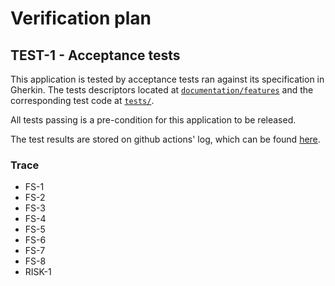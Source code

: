 # Verification plan

## TEST-1 - Acceptance tests

This application is tested by acceptance tests ran against its specification in Gherkin.
The tests descriptors located at [`documentation/features`](./features/) and the corresponding
test code at [`tests/`](../tests/it.rs).

All tests passing is a pre-condition for this application to be released.

The test results are stored on github actions' log, which can be found
[here](https://github.com/jorgecarleitao/quality/actions).

### Trace
* FS-1
* FS-2
* FS-3
* FS-4
* FS-5
* FS-6
* FS-7
* FS-8
* RISK-1
